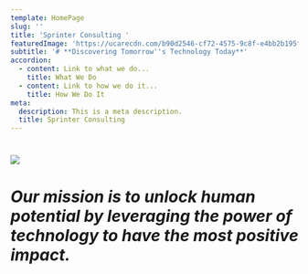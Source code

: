 ```yaml
---
template: HomePage
slug: ''
title: 'Sprinter Consulting '
featuredImage: 'https://ucarecdn.com/b90d2546-cf72-4575-9c8f-e4bb2b195f52/'
subtitle: '# **Discovering Tomorrow''s Technology Today**'
accordion:
  - content: Link to what we do...
    title: What We Do
  - content: Link to how we do it...
    title: How We Do It
meta:
  description: This is a meta description.
  title: Sprinter Consulting
---
```

# 

![](https://ucarecdn.com/343c3791-b740-4bce-842b-98d504cf1aeb/-/preview/)

# _**Our mission is to unlock human potential by leveraging the power of technology to have the most positive impact.**_
